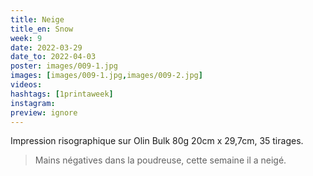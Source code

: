 ```yaml
---
title: Neige
title_en: Snow
week: 9
date: 2022-03-29
date_to: 2022-04-03
poster: images/009-1.jpg
images: [images/009-1.jpg,images/009-2.jpg]
videos: 
hashtags: [1printaweek]
instagram: 
preview: ignore
---
```




Impression risographique sur Olin Bulk 80g
20cm x 29,7cm, 35 tirages.

> Mains négatives dans la poudreuse, cette semaine il a neigé. 


